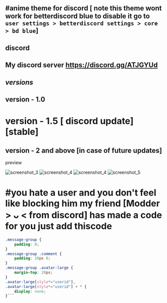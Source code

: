 #anime theme for discord  [ note this theme wont work for betterdiscord blue to disable it go to `user settings > betterdiscord settings > core > bd blue`]
------------------------------
discord
-------------------------------------------
My discord server https://discord.gg/ATJGYUd
-----------------------------------------
 
 *versions*
 -----------------
 version - 1.0
 -----------------------
 version - 1.5 [ discord update] [stable]
 ===================================
 version - 2 and above [in case of future updates]
------------------------------------------
 preview
 
 ![screenshot_3](https://user-images.githubusercontent.com/31587917/39510738-6c06b10a-4e08-11e8-8044-f4980f01acb0.png)
![screenshot_4](https://user-images.githubusercontent.com/31587917/39510742-6d24b988-4e08-11e8-93b6-f2eab35bd77b.png)
![screenshot_4](https://user-images.githubusercontent.com/31587917/39531131-24205cde-4e48-11e8-957a-7b9189103e6c.png)
![screenshot_5](https://user-images.githubusercontent.com/31587917/39510745-6f3c1bee-4e08-11e8-9437-eb92d0270f32.png)



#you hate a user and you don't feel like blocking him my friend [Modder > ᴗ <  from discord] has made a code for you just add thiscode
========================================================================================================
```css
.message-group {
    padding: 0;
}
.message-group .comment {
    padding: 20px 0;
}
.message-group .avatar-large {
    margin-top: 20px;
}
.avatar-large[style*="userid"],
.avatar-large[style*="userid"] + * {
    display: none;
}```
